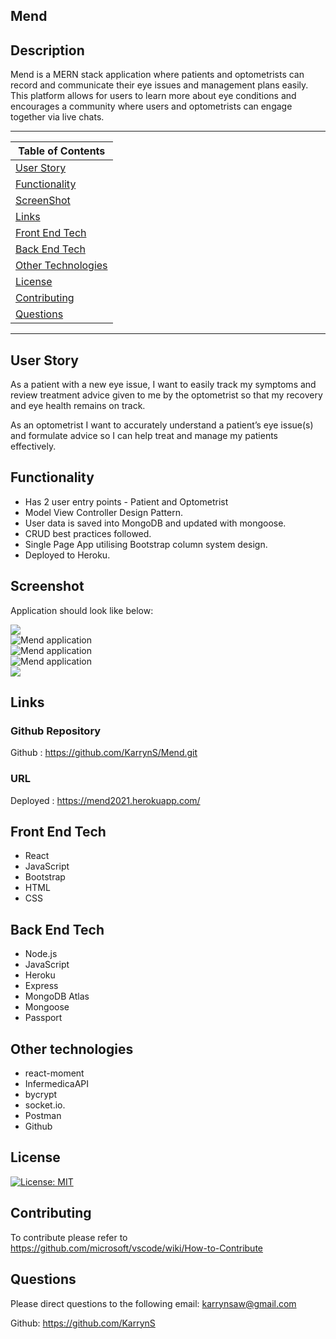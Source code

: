 ## Mend 

## Description 
Mend is a MERN stack application where patients and optometrists can record and communicate their eye issues and management plans easily. This platform allows for users to learn more about eye conditions and encourages a community where users and optometrists can engage together via live chats. 

---
| Table of Contents |
|---|
| [User Story](#UserStory) |
| [Functionality](#Functionality) |
| [ScreenShot](#ScreenShot) |
| [Links](#Links) |
| [Front End Tech](#FrontEndTech) |
| [Back End Tech](#BackEndTech) |
| [Other Technologies](#OtherTechnologies) |
| [License](#License) |
| [Contributing](#Contributing) |
| [Questions](#Questions) |
---

## User Story
As a patient with a new eye issue, I want to easily track my symptoms and review treatment advice given to me by the optometrist so that my recovery and eye health remains on track.

As an optometrist I want to accurately understand a patient’s eye issue(s) and formulate advice so I can help treat and manage my patients effectively.


## Functionality 
* Has 2 user entry points - Patient and Optometrist
* Model View Controller Design Pattern.
* User data is saved into MongoDB and updated with mongoose.
* CRUD best practices followed.
* Single Page App utilising Bootstrap column system design.
* Deployed to Heroku.

## Screenshot
Application should look like below:

<img src="client/src/img/signup.png">
<br>
<img src="client/src/img/ManagementPlan.png" alt="Mend application">
<br>
<img src="client/src/img/Diagnosis.png"alt="Mend application">
<br>
<img src="client/src/img/iChat.png" alt="Mend application">
<br>
<img src="client/src/img/PatientSearch.png">

## Links
### Github Repository
Github : https://github.com/KarrynS/Mend.git

### URL
Deployed : https://mend2021.herokuapp.com/

## Front End Tech
* React
* JavaScript
* Bootstrap
* HTML
* CSS

## Back End Tech
* Node.js 
* JavaScript 
* Heroku
* Express
* MongoDB Atlas
* Mongoose
* Passport

## Other technologies
* react-moment
* InfermedicaAPI
* bycrypt
* socket.io. 
* Postman
* Github

## License 

[![License: MIT](https://img.shields.io/badge/License-MIT-yellow.svg)](https://opensource.org/licenses/MIT)

## Contributing
To contribute please refer to https://github.com/microsoft/vscode/wiki/How-to-Contribute

## Questions
Please direct questions to the following email: karrynsaw@gmail.com


Github: https://github.com/KarrynS